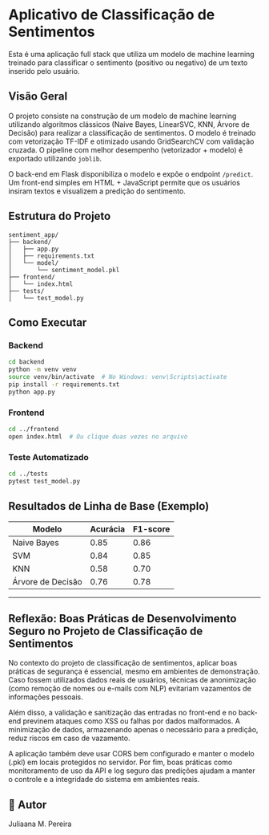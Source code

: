 # Aplicativo de Classificação de Sentimentos 

Esta é uma aplicação full stack que utiliza um modelo de machine learning treinado para classificar o sentimento (positivo ou negativo) de um texto inserido pelo usuário.

## Visão Geral

O projeto consiste na construção de um modelo de machine learning utilizando algoritmos clássicos (Naive Bayes, LinearSVC, KNN, Árvore de Decisão) para realizar a classificação de sentimentos. O modelo é treinado com vetorização TF-IDF e otimizado usando GridSearchCV com validação cruzada. O pipeline com melhor desempenho (vetorizador + modelo) é exportado utilizando `joblib`.

O back-end em Flask disponibiliza o modelo e expõe o endpoint `/predict`. Um front-end simples em HTML + JavaScript permite que os usuários insiram textos e visualizem a predição do sentimento.

## Estrutura do Projeto

```
sentiment_app/
├── backend/
│   ├── app.py
│   ├── requirements.txt
│   └── model/
│       └── sentiment_model.pkl
├── frontend/
│   └── index.html
├── tests/
│   └── test_model.py
```

## Como Executar

### Backend

```bash
cd backend
python -m venv venv
source venv/bin/activate  # No Windows: venv\Scripts\activate
pip install -r requirements.txt
python app.py
```

### Frontend

```bash
cd ../frontend
open index.html  # Ou clique duas vezes no arquivo
```

### Teste Automatizado

```bash
cd ../tests
pytest test_model.py
```

## Resultados de Linha de Base (Exemplo)

| Modelo             | Acurácia | F1-score |
|--------------------|----------|----------|
| Naive Bayes        | 0.85     | 0.86     |
| SVM                | 0.84     | 0.85     |
| KNN                | 0.58     | 0.70     |
| Árvore de Decisão  | 0.76     | 0.78     |
--------------------------------------------

## Reflexão: Boas Práticas de Desenvolvimento Seguro no Projeto de Classificação de Sentimentos
No contexto do projeto de classificação de sentimentos, aplicar boas práticas de segurança é essencial, mesmo em ambientes de demonstração. Caso fossem utilizados dados reais de usuários, técnicas de anonimização (como remoção de nomes ou e-mails com NLP) evitariam vazamentos de informações pessoais.

Além disso, a validação e sanitização das entradas no front-end e no back-end previnem ataques como XSS ou falhas por dados malformados. A minimização de dados, armazenando apenas o necessário para a predição, reduz riscos em caso de vazamento.

A aplicação também deve usar CORS bem configurado e manter o modelo (.pkl) em locais protegidos no servidor. Por fim, boas práticas como monitoramento de uso da API e log seguro das predições ajudam a manter o controle e a integridade do sistema em ambientes reais.


## 👤 Autor

Juliaana M. Pereira
